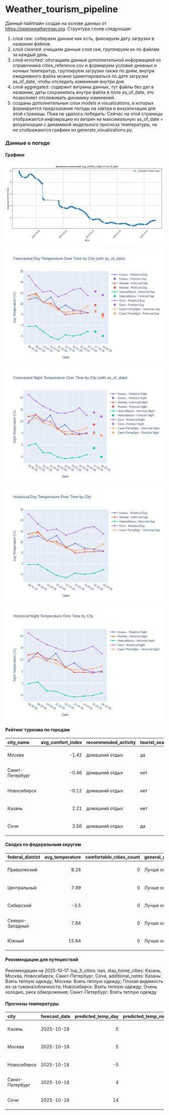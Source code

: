# Weather_tourism_pipeline
Данный пайплайн создан на основе данных от https://openweathermap.org.
Структура слоев следующая:
  1) слой raw: 
  собираем данные как есть, фиксируем дату загрузки в названии файлов.
  2) слой cleaned:
  очищаем данные слоя raw, группируем их по файлам за каждый день.
  3) слой enriched:
  обогащаем данные дополнительной информацией из справочника cities_reference.csv и формируем условие дневных и ночных температур,
  группируем загрузки также по дням, внутри ежедневного файла можно ориентироваться по дате загрузки as_of_date, чтобы отследить изменения внутри дня.
  4) слой aggregated:
   содержит витрины данных, тут файлы без дат в названии, даты сохранились внутри файла в поле as_of_date, это позволняет отслеживать динамику изменений.
  6) созданы дополнительные слои models и visualizations, в которых формируется предсказания погоды на завтра и визуализации для этой страницы.
  Пока не удалось победить: Сейчас на этой страницы отображается инфомрацию из витрин на максимальную as_of_date + визуализации с динамикой модельного прогноза температуры, 
  но не отображаются графики из generate_visualizations.py.
<!-- WEATHER DATA START -->
### Данные о погоде

#### Графики
![Comfort Index Trend](data/visualizations/comfort_index_trend.png)

![Forecasted Day Temperature](data/visualizations/forecasted_day_temperature.png)

![Forecasted Night Temperature](data/visualizations/forecasted_night_temperature.png)

![Historical Day Temperature](data/visualizations/historical_day_temperature.png)

![Historical Night Temperature](data/visualizations/historical_night_temperature.png)

#### Рейтинг туризма по городам
| city_name       |   avg_comfort_index | recommended_activity   | tourist_season_match   | tourism_season   | tour_recommendation       | as_of_date          |
|:----------------|--------------------:|:-----------------------|:-----------------------|:-----------------|:--------------------------|:--------------------|
| Москва          |               -1.42 | домашний отдых         | да                     | Круглогодично    | домашний отдых в сезон    | 2025-10-17 19:25:00 |
| Санкт-Петербург |               -0.46 | домашний отдых         | нет                    | Май-Сентябрь     | домашний отдых вне сезона | 2025-10-17 19:25:00 |
| Новосибирск     |               -0.12 | домашний отдых         | нет                    | Июнь-Август      | домашний отдых вне сезона | 2025-10-17 19:25:00 |
| Казань          |                2.21 | домашний отдых         | нет                    | Май-Сентябрь     | домашний отдых вне сезона | 2025-10-17 19:25:00 |
| Сочи            |                3.56 | домашний отдых         | да                     | Май-Октябрь      | домашний отдых в сезон    | 2025-10-17 19:25:00 |

#### Сводка по федеральным округам
| federal_district   |   avg_temperature |   comfortable_cities_count | general_recommendation   | as_of_date          |
|:-------------------|------------------:|---------------------------:|:-------------------------|:--------------------|
| Приволжский        |              8.28 |                          0 | Лучше остаться дома      | 2025-10-17 19:25:00 |
| Центральный        |              7.99 |                          0 | Лучше остаться дома      | 2025-10-17 19:25:00 |
| Сибирский          |             -3.5  |                          0 | Лучше остаться дома      | 2025-10-17 19:25:00 |
| Северо-Западный    |              7.84 |                          0 | Лучше остаться дома      | 2025-10-17 19:25:00 |
| Южный              |             15.64 |                          0 | Лучше остаться дома      | 2025-10-17 19:25:00 |

#### Рекомендации для путешествий
Рекомендации на 2025-10-17: top_3_cities: nan, stay_home_cities: Казань, Москва, Новосибирск, Санкт-Петербург, Сочи, additional_notes: Казань: Взять теплую одежду; Москва: Взять теплую одежду; Плохая видимость из-за тумана/облачности; Новосибирск: Взять теплую одежду; Очень холодно, риск обморожения; Санкт-Петербург: Взять теплую одежду

#### Прогнозы температуры
| city            | forecast_date   |   predicted_temp_day |   predicted_temp_night | model_type       | as_of_date          |
|:----------------|:----------------|---------------------:|-----------------------:|:-----------------|:--------------------|
| Казань          | 2025-10-18      |                    5 |                      4 | LinearRegression | 2025-10-17 19:25:19 |
| Москва          | 2025-10-18      |                    5 |                      4 | LinearRegression | 2025-10-17 19:25:19 |
| Новосибирск     | 2025-10-18      |                   -5 |                     -5 | LinearRegression | 2025-10-17 19:25:19 |
| Санкт-Петербург | 2025-10-18      |                    4 |                      4 | LinearRegression | 2025-10-17 19:25:19 |
| Сочи            | 2025-10-18      |                   14 |                     12 | LinearRegression | 2025-10-17 19:25:19 |


<!-- WEATHER DATA END -->
